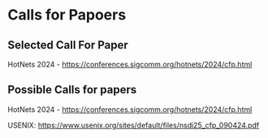 # Calls for Papoers



## Selected Call For Paper

HotNets 2024 - https://conferences.sigcomm.org/hotnets/2024/cfp.html







## Possible Calls for papers

HotNets 2024 - https://conferences.sigcomm.org/hotnets/2024/cfp.html

USENIX: https://www.usenix.org/sites/default/files/nsdi25_cfp_090424.pdf

